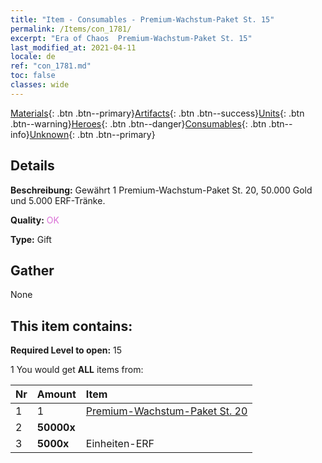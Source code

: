 ```yaml
---
title: "Item - Consumables - Premium-Wachstum-Paket St. 15"
permalink: /Items/con_1781/
excerpt: "Era of Chaos  Premium-Wachstum-Paket St. 15"
last_modified_at: 2021-04-11
locale: de
ref: "con_1781.md"
toc: false
classes: wide
---
```

 [Materials](/de/Items/){: .btn .btn--primary}[Artifacts](/de/Items/Artifacts/){: .btn .btn--success}[Units](/de/Items/Units/){: .btn .btn--warning}[Heroes](/de/Items/Heroes/){: .btn .btn--danger}[Consumables](/de/Items/Consumables/){: .btn .btn--info}[Unknown](/de/Items/Unknown/){: .btn .btn--primary}

## Details
 **Beschreibung:** Gewährt 1 Premium-Wachstum-Paket St. 20, 50.000 Gold und 5.000 ERF-Tränke.

 **Quality:** <span style="color: #DA70D6">OK</span>

 **Type:** Gift

## Gather

  None

## This item contains:

 **Required Level to open:** 15

 1 You would get **ALL** items  from:

  | Nr | Amount |     Item    |
  |:---|:-------|:------------|
  | 1 | 1 | [Premium-Wachstum-Paket St. 20](/de/Items/con_1782/) | 
  | 2 |  **50000x** | <i class="fas fa-coins"/> |  | 
  | 3 |  **5000x** | Einheiten-ERF |  | 
